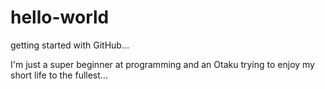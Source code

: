 # hello-world
getting started with GitHub...

I'm just a super beginner at programming and an Otaku trying to enjoy my short life to the fullest...
